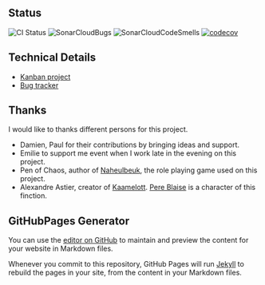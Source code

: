 ## Status
![CI Status](https://travis-ci.org/nogebour/PereBlaiseBot.svg?branch=master)
![SonarCloudBugs](https://sonarcloud.io/api/project_badges/measure?project=pereBlaise&metric=bugs)
![SonarCloudCodeSmells](https://sonarcloud.io/api/project_badges/measure?project=pereBlaise&metric=code_smells)
[![codecov](https://codecov.io/gh/nogebour/PereBlaiseBot/branch/master/graph/badge.svg)](https://codecov.io/gh/nogebour/PereBlaiseBot)
## Technical Details
- [Kanban project](https://github.com/nogebour/PereBlaiseBot/projects/1)
- [Bug tracker](https://github.com/nogebour/PereBlaiseBot/issues)

## Thanks
I would like to thanks different persons for this project.
- Damien, Paul for their contributions by bringing ideas and support.
- Emilie to support me event when I work late in the evening on this project.
- Pen of Chaos, author of [Naheulbeuk](https://www.naheulbeuk.com), the role playing game used on this project.
- Alexandre Astier, creator of [Kaamelott](https://en.wikipedia.org/wiki/Kaamelott). [Pere Blaise](http://fr.kaamelott-officiel.wikia.com/wiki/P%C3%A8re_Blaise) is a character of this finction.

## GitHubPages Generator

You can use the [editor on GitHub](https://github.com/nogebour/PereBlaiseBot/edit/master/README.md) to maintain and preview the content for your website in Markdown files.

Whenever you commit to this repository, GitHub Pages will run [Jekyll](https://jekyllrb.com/) to rebuild the pages in your site, from the content in your Markdown files.

